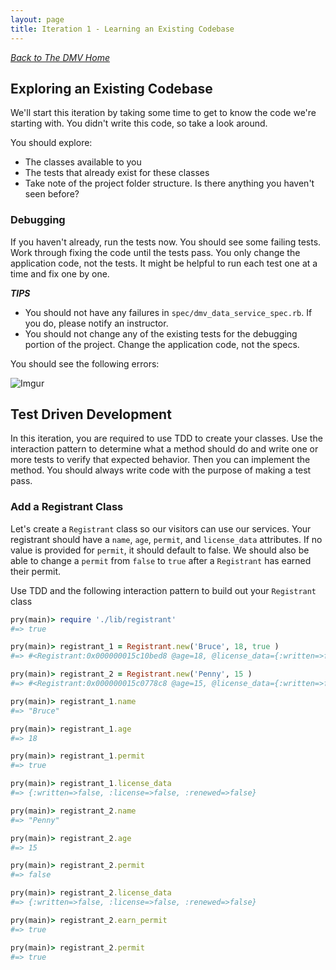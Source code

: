 ```yaml
---
layout: page
title: Iteration 1 - Learning an Existing Codebase
---
```


_[Back to The DMV Home](./index)_

## Exploring an Existing Codebase
We'll start this iteration by taking some time to get to know the code we're starting with. You didn't write this code, so take a look around.

You should explore:
* The classes available to you
* The tests that already exist for these classes
* Take note of the project folder structure. Is there anything you haven't seen before?

### Debugging
If you haven't already, run the tests now. You should see some failing tests. Work through fixing the code until the tests pass. You only change the application code, not the tests. It might be helpful to run each test one at a time and fix one by one.

_**TIPS**_

* You should not have any failures in `spec/dmv_data_service_spec.rb`. If you do, please notify an instructor.
* You should not change any of the existing tests for the debugging portion of the project. Change the application code, not the specs.

You should see the following errors:

![Imgur](https://i.imgur.com/nzUB9wG.png)


## Test Driven Development
In this iteration, you are required to use TDD to create your classes. Use the interaction pattern to determine what a method should do and write one or more tests to verify that expected behavior. Then you can implement the method. You should always write code with the purpose of making a test pass.

### Add a Registrant Class

Let's create a `Registrant` class so our visitors can use our services. Your registrant should have a `name`, `age`, `permit`, and `license_data` attributes. If no value is provided for `permit`, it should default to false. We should also be able to change a `permit` from `false` to `true` after a `Registrant` has earned their permit.

Use TDD and the following interaction pattern to build out your `Registrant` class

```ruby
pry(main)> require './lib/registrant'
#=> true

pry(main)> registrant_1 = Registrant.new('Bruce', 18, true )
#=> #<Registrant:0x000000015c10bed8 @age=18, @license_data={:written=>false, :license=>false, :renewed=>false}, @name="Bruce", @permit=true>

pry(main)> registrant_2 = Registrant.new('Penny', 15 )
#=> #<Registrant:0x000000015c0778c8 @age=15, @license_data={:written=>false, :license=>false, :renewed=>false}, @name="Penny", @permit=false>

pry(main)> registrant_1.name
#=> "Bruce"

pry(main)> registrant_1.age
#=> 18

pry(main)> registrant_1.permit
#=> true

pry(main)> registrant_1.license_data
#=> {:written=>false, :license=>false, :renewed=>false}

pry(main)> registrant_2.name
#=> "Penny"

pry(main)> registrant_2.age
#=> 15

pry(main)> registrant_2.permit
#=> false

pry(main)> registrant_2.license_data
#=> {:written=>false, :license=>false, :renewed=>false}

pry(main)> registrant_2.earn_permit
#=> true

pry(main)> registrant_2.permit
#=> true
```
